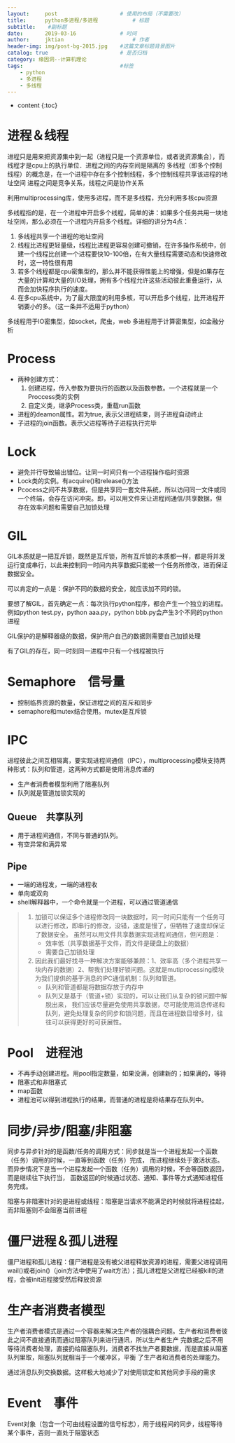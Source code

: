 ```yaml
---
layout:     post   				    # 使用的布局（不需要改）
title:      python多进程/多进程			# 标题 
subtitle:  	 #副标题
date:       2019-03-16				# 时间
author:     jktian 						# 作者
header-img: img/post-bg-2015.jpg 	#这篇文章标题背景图片
catalog: true 						# 是否归档
category: 缘因洞--计算机理论
tags:								#标签
    - python
    - 多进程
    - 多线程
---
```



* content
{:toc}


# 进程＆线程
进程只是用来把资源集中到一起（进程只是一个资源单位，或者说资源集合），而线程才是cpu上的执行单位．进程之间的内存空间是隔离的
多线程（即多个控制线程）的概念是，在一个进程中存在多个控制线程，多个控制线程共享该进程的地址空间
进程之间是竞争关系，线程之间是协作关系

利用multiprocessing库，使用多进程，而不是多线程，充分利用多核cpu资源









多线程指的是，在一个进程中开启多个线程，简单的讲：如果多个任务共用一块地址空间，那么必须在一个进程内开启多个线程。详细的讲分为4点： 

1. 多线程共享一个进程的地址空间 
2. 线程比进程更轻量级，线程比进程更容易创建可撤销，在许多操作系统中，创建一个线程比创建一个进程要快10-100倍，在有大量线程需要动态和快速修改时，这一特性很有用 
3. 若多个线程都是cpu密集型的，那么并不能获得性能上的增强，但是如果存在大量的计算和大量的I/O处理，拥有多个线程允许这些活动彼此重叠运行，从而会加快程序执行的速度。 
4. 在多cpu系统中，为了最大限度的利用多核，可以开启多个线程，比开进程开销要小的多。（这一条并不适用于python）

多线程用于IO密集型，如socket，爬虫，web
多进程用于计算密集型，如金融分析

# Process
 - 两种创建方式：
     1. 创建进程，传入参数为要执行的函数以及函数参数。一个进程就是一个Proccess类的实例
     2. 自定义类，继承Process类，重载run函数
 - 进程的deamon属性。若为true, 表示父进程结束，则子进程自动终止
 - 子进程的join函数。表示父进程等待子进程执行完毕

# Lock
 - 避免并行导致输出错位。让同一时间只有一个进程操作临时资源
 - Lock类的实例。有acquire()和release()方法
 - Pcocess之间不共享数据，但是共享同一套文件系统，所以访问同一文件或同一个终端，会存在访问冲突。即，可以用文件来让进程间通信/共享数据，但存在效率问题和需要自己加锁处理

# GIL
GIL本质就是一把互斥锁，既然是互斥锁，所有互斥锁的本质都一样，都是将并发运行变成串行，以此来控制同一时间内共享数据只能被一个任务所修改，进而保证数据安全。

可以肯定的一点是：保护不同的数据的安全，就应该加不同的锁。

要想了解GIL，首先确定一点：每次执行python程序，都会产生一个独立的进程。例如python test.py，python aaa.py，python bbb.py会产生3个不同的python进程

GIL保护的是解释器级的数据，保护用户自己的数据则需要自己加锁处理

有了GIL的存在，同一时刻同一进程中只有一个线程被执行

# Semaphore　信号量
- 控制临界资源的数量，保证进程之间的互斥和同步
- semaphore和mutex结合使用。mutex是互斥锁

#  IPC
进程彼此之间互相隔离，要实现进程间通信（IPC），multiprocessing模块支持两种形式：队列和管道，这两种方式都是使用消息传递的
- 生产者消费者模型利用了阻塞队列
- 队列就是管道加锁实现的
## Queue　共享队列
- 用于进程间通信，不同与普通的队列。
- 有空异常和满异常
## Pipe
- 一端的进程发，一端的进程收
- 单向或双向
- shell解释器中，一个命令就是一个进程，可以通过管道通信

> 1. 加锁可以保证多个进程修改同一块数据时，同一时间只能有一个任务可以进行修改，即串行的修改，没错，速度是慢了，但牺牲了速度却保证了数据安全。
>   虽然可以用文件共享数据实现进程间通信，但问题是：
>    - 效率低（共享数据基于文件，而文件是硬盘上的数据）
>    - 需要自己加锁处理
> 2. 因此我们最好找寻一种解决方案能够兼顾：1、效率高（多个进程共享一块内存的数据）2、帮我们处理好锁问题。这就是mutiprocessing模块为我们提供的基于消息的IPC通信机制：队列和管道。
>     - 队列和管道都是将数据存放于内存中
>     - 队列又是基于（管道+锁）实现的，可以让我们从复杂的锁问题中解脱出来，
>     我们应该尽量避免使用共享数据，尽可能使用消息传递和队列，避免处理复杂的同步和锁问题，而且在进程数目增多时，往往可以获得更好的可获展性。

# Pool　进程池
 - 不再手动创建进程。用pool指定数量，如果没满，创建新的；如果满的，等待
 - 阻塞式和非阻塞式
 - map函数
 - 进程池可以得到进程执行的结果，而普通的进程是将结果存在队列中。

# 同步/异步/阻塞/非阻塞
同步与异步针对的是函数/任务的调用方式：同步就是当一个进程发起一个函数（任务）调用的时候，一直等到函数（任务）完成，
而进程继续处于激活状态。而异步情况下是当一个进程发起一个函数（任务）调用的时候，不会等函数返回，而是继续往下执行当，
函数返回的时候通过状态、通知、事件等方式通知进程任务完成。

阻塞与非阻塞针对的是进程或线程：阻塞是当请求不能满足的时候就将进程挂起，而非阻塞则不会阻塞当前进程

# 僵尸进程＆孤儿进程
僵尸进程和孤儿进程：僵尸进程是没有被父进程释放资源的进程，需要父进程调用wail()或者join()（join方法中使用了wait方法）；孤儿进程是父进程已经被kill的进程，会被init进程接受然后释放资源

# 生产者消费者模型
生产者消费者模式是通过一个容器来解决生产者的强耦合问题。生产者和消费者彼此之间不直接通讯而通过阻塞队列来进行通讯，所以生产者生产
完数据之后不用等待消费者处理，直接扔给阻塞队列，消费者不找生产者要数据，而是直接从阻塞队列里取，阻塞队列就相当于一个缓冲区，平衡
了生产者和消费者的处理能力。

通过消息队列交换数据。这样极大地减少了对使用锁定和其他同步手段的需求

# Event　事件
Event对象（包含一个可由线程设置的信号标志），用于线程间的同步，线程等待某个事件，否则一直处于阻塞状态